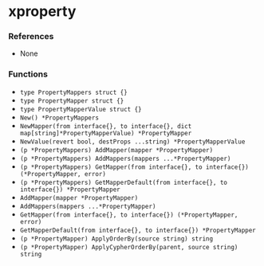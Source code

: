 # xproperty

### References

+ None

### Functions

+ `type PropertyMappers struct {}`
+ `type PropertyMapper struct {}`
+ `type PropertyMapperValue struct {}`
+ `New() *PropertyMappers`
+ `NewMapper(from interface{}, to interface{}, dict map[string]*PropertyMapperValue) *PropertyMapper`
+ `NewValue(revert bool, destProps ...string) *PropertyMapperValue`
+ `(p *PropertyMappers) AddMapper(mapper *PropertyMapper)`
+ `(p *PropertyMappers) AddMappers(mappers ...*PropertyMapper)`
+ `(p *PropertyMappers) GetMapper(from interface{}, to interface{}) (*PropertyMapper, error)`
+ `(p *PropertyMappers) GetMapperDefault(from interface{}, to interface{}) *PropertyMapper`
+ `AddMapper(mapper *PropertyMapper)`
+ `AddMappers(mappers ...*PropertyMapper)`
+ `GetMapper(from interface{}, to interface{}) (*PropertyMapper, error)`
+ `GetMapperDefault(from interface{}, to interface{}) *PropertyMapper`
+ `(p *PropertyMapper) ApplyOrderBy(source string) string`
+ `(p *PropertyMapper) ApplyCypherOrderBy(parent, source string) string`
